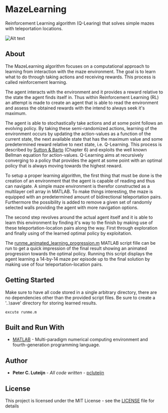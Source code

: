 # MazeLearning

Reinforcement Learning algorithm (Q-Learing) that solves simple mazes with teleportation locations.

![Alt text](promo.png "Example of learning result")

## About

The MazeLearning algorithm focuses on a computational approach to learning from interaction with the maze environment. The goal is to learn what to do through taking actions and receiving rewards. This process is called reinforcement learning.

The agent interacts with the environment and it provides a reward relative to the state the agent finds itself in. Thus within Reinforcement Learning (RL) an attempt is made to create an agent that is able to read the environment and assess the obtained rewards with the intend to always seek it's maximum. 

The agent is able to stochastically take actions and at some point follows an evolving policy. By taking these semi-randomized actions, learning of the environment occurs by updating the action-values as a function of the current state, the next available state that has the maximum value and some predetermined reward relative to next state, i.e. Q-Learning. This process is described by [Sutton & Barto](https://mitpress.mit.edu/9780262039246/reinforcement-learning/) (Chapter 6) and exploits the well known Bellman equation for action-values. Q-Learning aims at recursively converging to a policy that provides the agent at some point with an optimal policy that is always moving towards the highest reward.

To setup a proper learning algorithm, the first thing that must be done is the creation of an environment that the agent is capable of reading and thus can navigate. A simple maze environment is therefor constructed as a multilayer cell array in MATLAB. To make things interesting, the maze is equipped with an predetermined amount of bidirectional teleportation pairs. Furthermore the possibility is added to remove a given set of randomly selected walls providing the agent with more navigation options. 

The second step revolves around the actual agent itself and it is able to learn this environment by finding it's way to the finish by making use of these teleportation-location pairs along the way. First through exploration and finally using of the learned optimal policy by exploitation.

The [runme_animated_learning_progression.m](runme_animated_learning_progression.m) MATLAB script fille can be run to get a quick impression of the final result showing an animated progression towards the optimal policy. Running this script displays the agent learning a 14-by-14 maze per episode up to the final solution by making use of four teleportation-location pairs.

## Getting Started

Make sure to have all code stored in a single arbitrary directory, there are no dependencies other than the provided script files. Be sure to create a '..\save' directory for storing learned results.

```
excute runme.m
```

## Built and Run With

* [MATLAB](https://www.mathworks.com/programs/trials/trial_request.html?ref=ggl&s_eid=ppc_5852767522&q=%2Bmathworks%20%2Bmatlab) -  Multi-paradigm numerical computing environment and fourth-generation programming language.

## Author

* **Peter C. Luteijn** - *All code written* - [pcluteijn](https://github.com/pcluteijn)

## License

This project is licensed under the MIT License - see the [LICENSE](LICENSE) file for details
